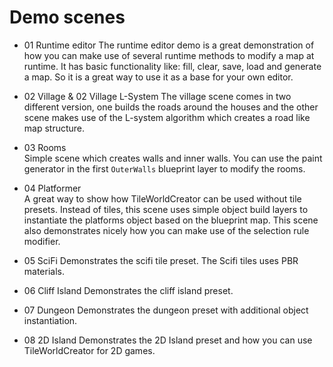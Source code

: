 # Demo scenes

+ 01 Runtime editor
The runtime editor demo is a great demonstration of how you can make use of 
several runtime methods to modify a map at runtime.
It has basic functionality like: fill, clear, save, load and generate a map. 
So it is a great way to use it as a base for your own editor.

+ 02 Village & 02 Village L-System
The village scene comes in two different version, one builds the roads around the houses and the other scene makes use of the L-system algorithm
which creates a road like map structure.

+ 03 Rooms  
  Simple scene which creates walls and inner walls. You can use the paint generator in the first `OuterWalls` blueprint layer to modify the rooms.

+ 04 Platformer  
  A great way to show how TileWorldCreator can be used without tile presets. Instead of tiles, this scene uses simple object build layers to instantiate the platforms object based on the blueprint map. This scene also demonstrates nicely how you can make use of the selection rule modifier.

+ 05 SciFi
  Demonstrates the scifi tile preset. The Scifi tiles uses PBR materials.

+ 06 Cliff Island
  Demonstrates the cliff island preset.

+ 07 Dungeon
  Demonstrates the dungeon preset with additional object instantiation.

+ 08 2D Island
  Demonstrates the 2D Island preset and how you can use TileWorldCreator for 2D games.
